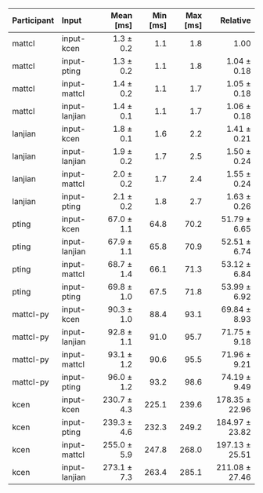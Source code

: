 | Participant | Input | Mean [ms] | Min [ms] | Max [ms] | Relative |
|:---|:---|---:|---:|---:|---:|
| mattcl | input-kcen | 1.3 ± 0.2 | 1.1 | 1.8 | 1.00 |
| mattcl | input-pting | 1.3 ± 0.2 | 1.1 | 1.8 | 1.04 ± 0.18 |
| mattcl | input-mattcl | 1.4 ± 0.2 | 1.1 | 1.7 | 1.05 ± 0.18 |
| mattcl | input-lanjian | 1.4 ± 0.1 | 1.1 | 1.7 | 1.06 ± 0.18 |
| lanjian | input-kcen | 1.8 ± 0.1 | 1.6 | 2.2 | 1.41 ± 0.21 |
| lanjian | input-lanjian | 1.9 ± 0.2 | 1.7 | 2.5 | 1.50 ± 0.24 |
| lanjian | input-mattcl | 2.0 ± 0.2 | 1.7 | 2.4 | 1.55 ± 0.24 |
| lanjian | input-pting | 2.1 ± 0.2 | 1.8 | 2.7 | 1.63 ± 0.26 |
| pting | input-kcen | 67.0 ± 1.1 | 64.8 | 70.2 | 51.79 ± 6.65 |
| pting | input-lanjian | 67.9 ± 1.1 | 65.8 | 70.9 | 52.51 ± 6.74 |
| pting | input-mattcl | 68.7 ± 1.4 | 66.1 | 71.3 | 53.12 ± 6.84 |
| pting | input-pting | 69.8 ± 1.0 | 67.5 | 71.8 | 53.99 ± 6.92 |
| mattcl-py | input-kcen | 90.3 ± 1.0 | 88.4 | 93.1 | 69.84 ± 8.93 |
| mattcl-py | input-lanjian | 92.8 ± 1.1 | 91.0 | 95.7 | 71.75 ± 9.18 |
| mattcl-py | input-mattcl | 93.1 ± 1.2 | 90.6 | 95.5 | 71.96 ± 9.21 |
| mattcl-py | input-pting | 96.0 ± 1.2 | 93.2 | 98.6 | 74.19 ± 9.49 |
| kcen | input-kcen | 230.7 ± 4.3 | 225.1 | 239.6 | 178.35 ± 22.96 |
| kcen | input-pting | 239.3 ± 4.6 | 232.3 | 249.2 | 184.97 ± 23.82 |
| kcen | input-mattcl | 255.0 ± 5.9 | 247.8 | 268.0 | 197.13 ± 25.51 |
| kcen | input-lanjian | 273.1 ± 7.3 | 263.4 | 285.1 | 211.08 ± 27.46 |
